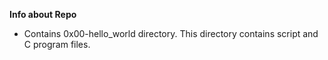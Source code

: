 **Info about Repo**
* Contains 0x00-hello_world directory. This directory contains script and C program files.

